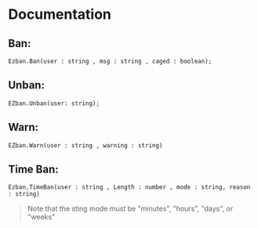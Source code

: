 # Documentation
## Ban:
`Ezban.Ban(user : string , msg : string , caged : boolean);`
## Unban:
`EZban.Unban(user: string);`
## Warn:
`EZban.Warn(user : string , warning : string)`
## Time Ban:
`Ezban.TimeBan(user : string , Length : number , mode : string, reason : string)`
> Note that the sting mode must be "minutes", "hours", "days", or "weeks"

